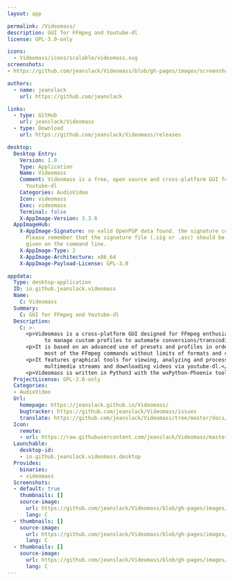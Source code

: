 ```yaml
---
layout: app

permalink: /Videomass/
description: GUI for FFmpeg and Youtube-dl
license: GPL-3.0-only

icons:
  - Videomass/icons/scalable/videomass.svg
screenshots:
- https://github.com/jeanslack/Videomass/blob/gh-pages/images/screenshots/HomePanel.png

authors:
  - name: jeanslack
    url: https://github.com/jeanslack

links:
  - type: GitHub
    url: jeanslack/Videomass
  - type: Download
    url: https://github.com/jeanslack/Videomass/releases

desktop:
  Desktop Entry:
    Version: 1.0
    Type: Application
    Name: Videomass
    Comment: Videomass is a free, open source and cross-platform GUI for FFmpeg and
      Youtube-dl
    Categories: AudioVideo
    Icon: videomass
    Exec: videomass
    Terminal: false
    X-AppImage-Version: 3.3.8
  AppImageHub:
    X-AppImage-Signature: no valid OpenPGP data found. the signature could not be verified.
      Please remember that the signature file (.sig or .asc) should be the first file
      given on the command line.
    X-AppImage-Type: 2
    X-AppImage-Architecture: x86_64
    X-AppImage-Payload-License: GPL-3.0

appdata:
  Type: desktop-application
  ID: io.github.jeanslack.videomass
  Name:
    C: Videomass
  Summary:
    C: GUI for FFmpeg and Youtube-dl
  Description:
    C: >-
      <p>Videomass is a cross-platform GUI designed for FFmpeg enthusiasts who need
            to manage custom profiles to automate conversions/transcoding processes.</p>
      <p>It is based on an advanced use of presets and profiles in order to use
            most of the FFmpeg commands without limits of formats and codecs.</p>
      <p>It features graphical tools for viewing, analyzing and processing
            multimedia streams and downloading videos via youtube-dl.</p>
      <p>Videomass is written in Python3 with the wxPython-Phoenix toolkit.</p>
  ProjectLicense: GPL-3.0-only
  Categories:
  - AudioVideo
  Url:
    homepage: https://jeanslack.github.io/Videomass/
    bugtracker: https://github.com/jeanslack/Videomass/issues
    translate: https://github.com/jeanslack/Videomass/tree/master/docs/localization_guidelines.md
  Icon:
    remote:
    - url: https://raw.githubusercontent.com/jeanslack/Videomass/master/videomass3/art/icons/hicolor/scalable/apps/videomass.svg
  Launchable:
    desktop-id:
    - io.github.jeanslack.videomass.desktop
  Provides:
    binaries:
    - videomass
  Screenshots:
  - default: true
    thumbnails: []
    source-image:
      url: https://github.com/jeanslack/Videomass/blob/gh-pages/images/screenshots/HomePanel.png
      lang: C
  - thumbnails: []
    source-image:
      url: https://github.com/jeanslack/Videomass/blob/gh-pages/images/screenshots/crop-filter.png
      lang: C
  - thumbnails: []
    source-image:
      url: https://github.com/jeanslack/Videomass/blob/gh-pages/images/screenshots/download.png
      lang: C
---
```

